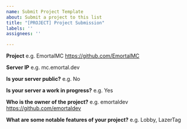 ```yaml
---
name: Submit Project Template
about: Submit a project to this list
title: "[PROJECT] Project Submission"
labels: ''
assignees: ''

---
```


**Project**
e.g. EmortalMC https://github.com/EmortalMC

**Server IP**
e.g. mc.emortal.dev

**Is your server public?**
e.g. No

**Is your server a work in progress?**
e.g. Yes

**Who is the owner of the project?**
e.g. emortaldev https://github.com/emortaldev

**What are some notable features of your project?**
e.g. Lobby, LazerTag
